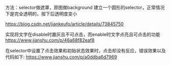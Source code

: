 方法：selector做遮罩，原图做background
建立一个圆形的selector，正常情况下是完全透明的，按下后透明度变小

https://blog.csdn.net/jiankeufo/article/details/73845750


实现将文字在disable时置灰且不可点击，而enable时文字点亮且可点击的功能
https://www.jianshu.com/p/46a68f82eaf8


在selector中设置了点击效果和初始状态效果时，点击却没有反应，错误效果以及代码如下:
https://www.jianshu.com/p/a0ddba6d7969






